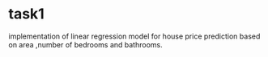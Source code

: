 # task1
implementation of linear regression model for house price prediction based on area ,number of bedrooms and bathrooms.
